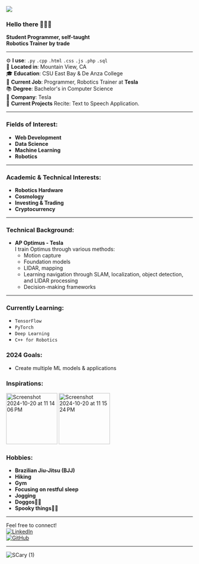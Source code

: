 <img src="https://capsule-render.vercel.app/api?type=waving&height=300&color=gradient&text=Marianna%20Belmares&section=header&reversal=true&textBg=false" />
<div align=”center”> 
  
### Hello there 🦾🦾🦾

**Student Programmer, self-taught**  
**Robotics Trainer by trade**  

---

⚙️ **I use**: `.py` `.cpp` `.html` `.css` `.js` `.php` `.sql`     
📍 **Located in**: Mountain View, CA      
🎓 **Education**: CSU East Bay & De Anza College      
💼 **Current Job**: Programmer, Robotics Trainer at **Tesla**       
📚 **Degree**: Bachelor's in Computer Science     
🚀 **Company**: Tesla       
🚧 **Current Projects** Recite: Text to Speech Application.     

---

### Fields of Interest:
- **Web Development**
- **Data Science**
- **Machine Learning**
- **Robotics**
---

### Academic & Technical Interests:
- **Robotics Hardware**
- **Cosmology**
- **Investing & Trading**
- **Cryptocurrency**
---

### Technical Background:
- **AP Optimus - Tesla**  
  I train Optimus through various methods:  
  - Motion capture  
  - Foundation models  
  - LIDAR, mapping  
  - Learning navigation through SLAM, localization, object detection, and LIDAR processing  
  - Decision-making frameworks  

---

### Currently Learning:
- `TensorFlow`
- `PyTorch`
- `Deep Learning`
- `C++ for Robotics`

### 2024 Goals:
- Create multiple ML models & applications

### Inspirations: 
<img width="138" alt="Screenshot 2024-10-20 at 11 14 06 PM" src="https://github.com/user-attachments/assets/84a11314-187c-4e09-86a4-2aef5ac63dfa">
<img width="138" alt="Screenshot 2024-10-20 at 11 15 24 PM" src="https://github.com/user-attachments/assets/6b410f25-1f4c-4e8d-a965-15dc94ed549a">



### Hobbies:
- **Brazilian Jiu-Jitsu (BJJ)**
- **Hiking**
- **Gym**
- **Focusing on restful sleep**
- **Jogging**
- **Doggos🐶🐶**
- **Spooky things👻👻**

---

Feel free to connect!  
[![LinkedIn](https://img.shields.io/badge/LinkedIn-Marianna%20Belmares-blue)](https://www.linkedin.com/)  
[![GitHub](https://img.shields.io/badge/GitHub-Marianna%20Belmares-black)](https://github.com/)

---

![SCary (1)](https://github.com/user-attachments/assets/1312d4e1-4ced-4d17-ad4e-5f461afbd392)
